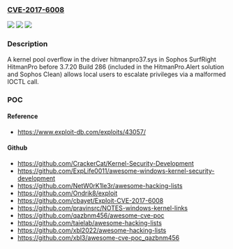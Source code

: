 ### [CVE-2017-6008](https://cve.mitre.org/cgi-bin/cvename.cgi?name=CVE-2017-6008)
![](https://img.shields.io/static/v1?label=Product&message=n%2Fa&color=blue)
![](https://img.shields.io/static/v1?label=Version&message=n%2Fa&color=blue)
![](https://img.shields.io/static/v1?label=Vulnerability&message=n%2Fa&color=brighgreen)

### Description

A kernel pool overflow in the driver hitmanpro37.sys in Sophos SurfRight HitmanPro before 3.7.20 Build 286 (included in the HitmanPro.Alert solution and Sophos Clean) allows local users to escalate privileges via a malformed IOCTL call.

### POC

#### Reference
- https://www.exploit-db.com/exploits/43057/

#### Github
- https://github.com/CrackerCat/Kernel-Security-Development
- https://github.com/ExpLife0011/awesome-windows-kernel-security-development
- https://github.com/NetW0rK1le3r/awesome-hacking-lists
- https://github.com/Ondrik8/exploit
- https://github.com/cbayet/Exploit-CVE-2017-6008
- https://github.com/pravinsrc/NOTES-windows-kernel-links
- https://github.com/qazbnm456/awesome-cve-poc
- https://github.com/taielab/awesome-hacking-lists
- https://github.com/xbl2022/awesome-hacking-lists
- https://github.com/xbl3/awesome-cve-poc_qazbnm456

